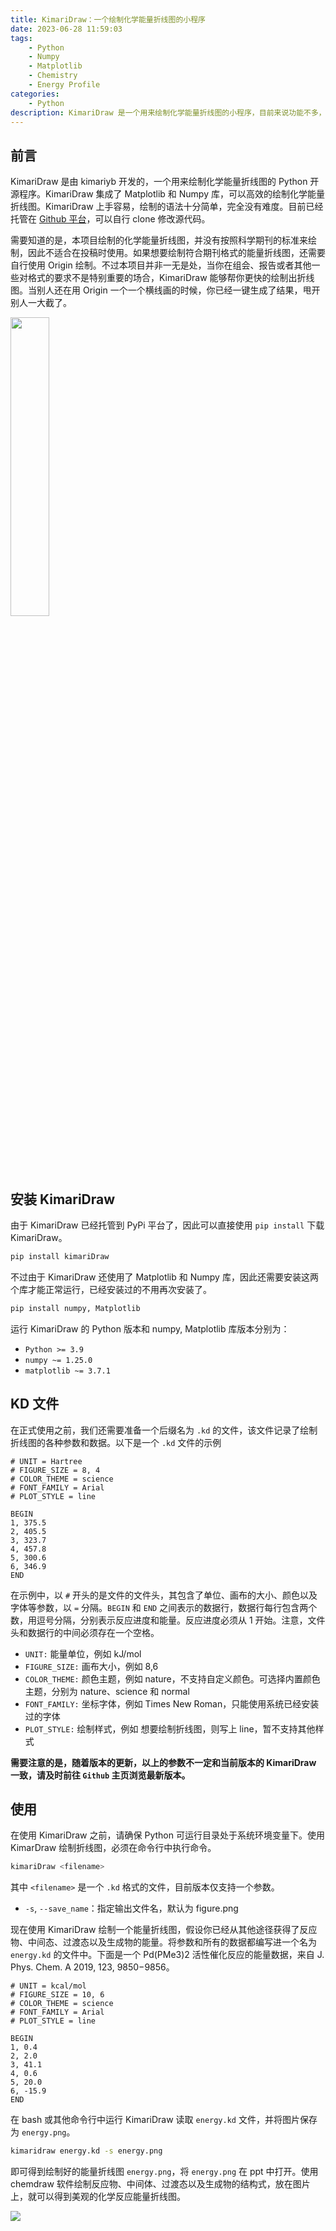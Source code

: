 ```yaml
---
title: KimariDraw：一个绘制化学能量折线图的小程序
date: 2023-06-28 11:59:03
tags:
    - Python
    - Numpy
    - Matplotlib
    - Chemistry
    - Energy Profile
categories: 
    - Python
description: KimariDraw 是一个用来绘制化学能量折线图的小程序，目前来说功能不多，但是绘图十分简单，懒人专用。目前开源于 Github (https://github.com/kimariyb/kimariDraw)
---
```


## 前言

KimariDraw 是由 kimariyb 开发的，一个用来绘制化学能量折线图的 Python 开源程序。KimariDraw 集成了 Matplotlib 和 Numpy 库，可以高效的绘制化学能量折线图。KimariDraw 上手容易，绘制的语法十分简单，完全没有难度。目前已经托管在 [Github 平台](https://github.com/kimariyb/kimariDraw)，可以自行 clone 修改源代码。

需要知道的是，本项目绘制的化学能量折线图，并没有按照科学期刊的标准来绘制，因此不适合在投稿时使用。如果想要绘制符合期刊格式的能量折线图，还需要自行使用 Origin 绘制。不过本项目并非一无是处，当你在组会、报告或者其他一些对格式的要求不是特别重要的场合，KimariDraw 能够帮你更快的绘制出折线图。当别人还在用 Origin 一个一个横线画的时候，你已经一键生成了结果，甩开别人一大截了。

<img src="1.png" height="35%" width="35%">

## 安装 KimariDraw

由于 KimariDraw 已经托管到 PyPi 平台了，因此可以直接使用 `pip install` 下载 KimariDraw。

```bash
pip install kimariDraw
```

不过由于 KimariDraw 还使用了 Matplotlib 和 Numpy 库，因此还需要安装这两个库才能正常运行，已经安装过的不用再次安装了。

```bash
pip install numpy, Matplotlib
```

运行 KimariDraw 的 Python 版本和 numpy, Matplotlib 库版本分别为：

- `Python >= 3.9`
- `numpy ~= 1.25.0`
- `matplotlib ~= 3.7.1`

## KD 文件

在正式使用之前，我们还需要准备一个后缀名为 `.kd` 的文件，该文件记录了绘制折线图的各种参数和数据。以下是一个 `.kd` 文件的示例

```kd
# UNIT = Hartree
# FIGURE_SIZE = 8, 4
# COLOR_THEME = science
# FONT_FAMILY = Arial
# PLOT_STYLE = line

BEGIN
1, 375.5
2, 405.5
3, 323.7
4, 457.8
5, 300.6
6, 346.9
END
```

在示例中，以 `#` 开头的是文件的文件头，其包含了单位、画布的大小、颜色以及字体等参数，以 `=` 分隔。`BEGIN` 和 `END` 之间表示的数据行，数据行每行包含两个数，用逗号分隔，分别表示反应进度和能量。反应进度必须从 1 开始。注意，文件头和数据行的中间必须存在一个空格。

- `UNIT:` 能量单位，例如 kJ/mol
- `FIGURE_SIZE:` 画布大小，例如 8,6
- `COLOR_THEME:` 颜色主题，例如 nature，不支持自定义颜色。可选择内置颜色主题，分别为 nature、science 和 normal
- `FONT_FAMILY:` 坐标字体，例如 Times New Roman，只能使用系统已经安装过的字体
- `PLOT_STYLE:` 绘制样式，例如 想要绘制折线图，则写上 line，暂不支持其他样式

**需要注意的是，随着版本的更新，以上的参数不一定和当前版本的 KimariDraw 一致，请及时前往 `Github` 主页浏览最新版本。**

## 使用

在使用 KimariDraw 之前，请确保 Python 可运行目录处于系统环境变量下。使用 KimarDraw 绘制折线图，必须在命令行中执行命令。

```bash
kimariDraw <filename> 
```

其中 `<filename>` 是一个 `.kd` 格式的文件，目前版本仅支持一个参数。

- `-s`, `--save_name`：指定输出文件名，默认为 figure.png

现在使用 KimariDraw 绘制一个能量折线图，假设你已经从其他途径获得了反应物、中间态、过渡态以及生成物的能量。将参数和所有的数据都编写进一个名为 `energy.kd` 的文件中。下面是一个 Pd(PMe3)2 活性催化反应的能量数据，来自 J. Phys. Chem. A 2019, 123, 9850−9856。

```kd
# UNIT = kcal/mol
# FIGURE_SIZE = 10, 6
# COLOR_THEME = science
# FONT_FAMILY = Arial
# PLOT_STYLE = line

BEGIN
1, 0.4 
2, 2.0
3, 41.1
4, 0.6
5, 20.0
6, -15.9
END
```

在 bash 或其他命令行中运行 KimariDraw 读取 `energy.kd` 文件，并将图片保存为 `energy.png`。

```bash
kimaridraw energy.kd -s energy.png
```

即可得到绘制好的能量折线图 `energy.png`，将 `energy.png` 在 ppt 中打开。使用 chemdraw 软件绘制反应物、中间体、过渡态以及生成物的结构式，放在图片上，就可以得到美观的化学反应能量折线图。

<img src="2.png">



